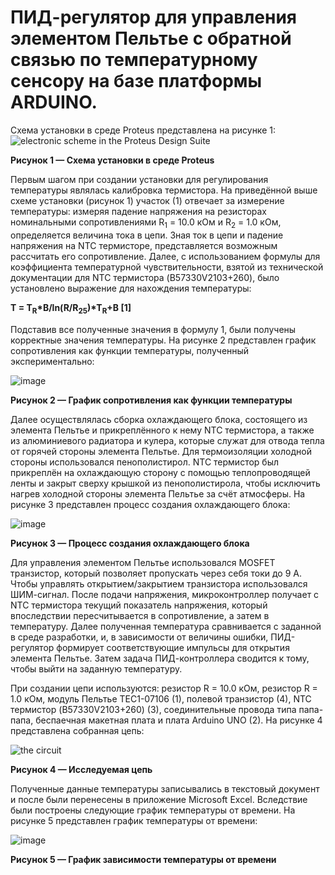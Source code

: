 # ПИД-регулятор для управления элементом Пельтье с обратной связью по температурному сенсору на базе платформы ARDUINO.
Схема установки в среде Proteus представлена на рисунке 1:
![electronic scheme in the Proteus Design Suite](https://github.com/ul-yats/PID-temperature-controller/assets/127503480/d42711da-4120-4032-8724-30e935771ae9)
<p><b>Рисунок 1 — Схема установки в среде Proteus</b></p>

Первым шагом при создании установки для регулирования температуры являлась калибровка термистора. На приведённой выше схеме установки (рисунок 1) участок (1) отвечает за измерение температуры: измеряя падение напряжения на резисторах номинальными сопротивлениями  R<sub>1</sub> = 10.0 кОм и  R<sub>2</sub> = 1.0 кОм, определяется величина тока в цепи. Зная ток в цепи и падение напряжения на 
NTC термисторе, представляется возможным рассчитать его сопротивление. Далее, с использованием формулы для коэффициента температурной чувствительности, взятой из технической документации для NTC термистора (B57330V2103+260), было установлено выражение для нахождения температуры:

<b>T = T<sub>R</sub>*B/ln(R/R<sub>25</sub>)*T<sub>R</sub>+B [1]</b>

Подставив все полученные значения в формулу 1, были получены корректные значения температуры. 
На рисунке 2 представлен график сопротивления как функции 
температуры, полученный экспериментально:

![image](https://github.com/ul-yats/PID-temperature-controller/assets/127503480/011f882e-81e8-466f-8255-6a99574f51e3)
<p><b>Рисунок 2 — График сопротивления как функции температуры</b></p>

Далее осуществлялась сборка охлаждающего блока, состоящего из элемента Пельтье и прикреплённого к нему NTC термистора, а также из 
алюминиевого радиатора и кулера, которые служат для отвода тепла от горячей стороны элемента Пельтье. Для термоизоляции холодной стороны 
использовался пенополистирол. NTC термистор был прикреплён на охлаждающую сторону с помощью теплопроводящей ленты и закрыт сверху 
крышкой из пенополистирола, чтобы исключить нагрев холодной стороны элемента Пельтье за счёт атмосферы.
На рисунке 3 представлен процесс создания охлаждающего блока:

![image](https://github.com/ul-yats/PID-temperature-controller/assets/127503480/0ebe3a41-dea1-461e-bcc9-9fd07eeb7241)
<p><b>Рисунок 3 — Процесс создания охлаждающего блока</b></p>

Для управления элементом Пельтье использовался MOSFET транзистор, который позволяет пропускать через себя токи до 9 А. Чтобы управлять 
открытием/закрытием транзистора использовался ШИМ-сигнал. После подачи напряжения, микроконтроллер получает с NTC термистора 
текущий показатель напряжения, который впоследствии пересчитывается в сопротивление, а затем в температуру. Далее полученная температура 
сравнивается с заданной в среде разработки, и, в зависимости от величины ошибки, ПИД-регулятор формирует соответствующие импульсы для открытия элемента Пельтье. Затем задача ПИД-контроллера сводится к тому, чтобы выйти на заданную температуру.

При создании цепи используются: резистор R = 10.0 кОм, резистор R = 1.0 кОм, модуль Пельтье TEC1-07106 (1), полевой транзистор (4), NTC термистор (B57330V2103+260) (3), соединительные  провода типа папа-папа, беспаечная макетная плата и плата Arduino UNO (2).
На рисунке 4 представлена собранная цепь:

![the circuit](https://github.com/ul-yats/PID-temperature-controller/assets/127503480/bacf9c93-b93f-4f81-83c8-783ae4a971c0)
<p><b>Рисунок 4 — Исследуемая цепь</b></p>

Полученные данные температуры записывались в текстовый документ и после были перенесены в приложение Microsoft Excel. Вследствие 
были построены следующие график температуры от времени.
На рисунке 5 представлен график температуры от времени:

![image](https://github.com/ul-yats/PID-temperature-controller/assets/127503480/02cba7dd-d784-4072-a154-4413db05d0d3)
<p><b>Рисунок 5 — График зависимости температуры от времени</b></p>

